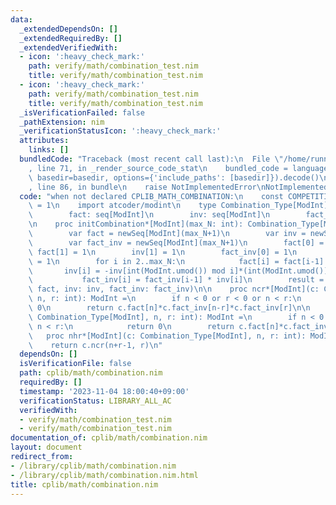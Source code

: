 ```yaml
---
data:
  _extendedDependsOn: []
  _extendedRequiredBy: []
  _extendedVerifiedWith:
  - icon: ':heavy_check_mark:'
    path: verify/math/combination_test.nim
    title: verify/math/combination_test.nim
  - icon: ':heavy_check_mark:'
    path: verify/math/combination_test.nim
    title: verify/math/combination_test.nim
  _isVerificationFailed: false
  _pathExtension: nim
  _verificationStatusIcon: ':heavy_check_mark:'
  attributes:
    links: []
  bundledCode: "Traceback (most recent call last):\n  File \"/home/runner/.local/lib/python3.10/site-packages/onlinejudge_verify/documentation/build.py\"\
    , line 71, in _render_source_code_stat\n    bundled_code = language.bundle(stat.path,\
    \ basedir=basedir, options={'include_paths': [basedir]}).decode()\n  File \"/home/runner/.local/lib/python3.10/site-packages/onlinejudge_verify/languages/nim.py\"\
    , line 86, in bundle\n    raise NotImplementedError\nNotImplementedError\n"
  code: "when not declared CPLIB_MATH_COMBINATION:\n    const COMPETITIVE_MATH_COMBINATION*\
    \ = 1\n    import atcoder/modint\n    type Combination_Type[ModInt] = ref object\n\
    \        fact: seq[ModInt]\n        inv: seq[ModInt]\n        fact_inv: seq[ModInt]\n\
    \n    proc initCombination*[ModInt](max_N: int): Combination_Type[ModInt] =\n\
    \        var fact = newSeq[ModInt](max_N+1)\n        var inv = newSeq[ModInt](max_N+1)\n\
    \        var fact_inv = newSeq[ModInt](max_N+1)\n        fact[0] = 1\n       \
    \ fact[1] = 1\n        inv[1] = 1\n        fact_inv[0] = 1\n        fact_inv[1]\
    \ = 1\n        for i in 2..max_N:\n            fact[i] = fact[i-1] * i\n     \
    \       inv[i] = -inv[int(ModInt.umod()) mod i]*(int(ModInt.umod()) div i)\n \
    \           fact_inv[i] = fact_inv[i-1] * inv[i]\n        result = Combination_Type[ModInt](fact:\
    \ fact, inv: inv, fact_inv: fact_inv)\n\n    proc ncr*[ModInt](c: Combination_Type[ModInt],\
    \ n, r: int): ModInt =\n        if n < 0 or r < 0 or n < r:\n            return\
    \ 0\n        return c.fact[n]*c.fact_inv[n-r]*c.fact_inv[r]\n\n    proc npr*[ModInt](c:\
    \ Combination_Type[ModInt], n, r: int): ModInt =\n        if n < 0 or r < 0 or\
    \ n < r:\n            return 0\n        return c.fact[n]*c.fact_inv[n-r]\n\n \
    \   proc nhr*[ModInt](c: Combination_Type[ModInt], n, r: int): ModInt =\n    \
    \    return c.ncr(n+r-1, r)\n"
  dependsOn: []
  isVerificationFile: false
  path: cplib/math/combination.nim
  requiredBy: []
  timestamp: '2023-11-04 18:00:40+09:00'
  verificationStatus: LIBRARY_ALL_AC
  verifiedWith:
  - verify/math/combination_test.nim
  - verify/math/combination_test.nim
documentation_of: cplib/math/combination.nim
layout: document
redirect_from:
- /library/cplib/math/combination.nim
- /library/cplib/math/combination.nim.html
title: cplib/math/combination.nim
---
```

